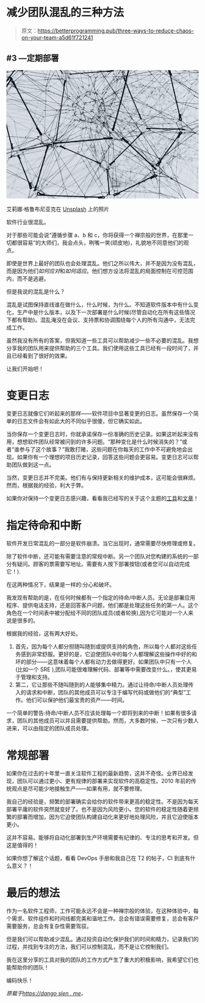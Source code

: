 # 减少团队混乱的三种方法

> 原文：<https://betterprogramming.pub/three-ways-to-reduce-chaos-on-your-team-a5d61f721241>

## #3 —定期部署

![](img/69d2c27788971b27a2b2385fde517edf.png)

艾莉娜·格鲁布尼亚克在 [Unsplash](https://unsplash.com/s/photos/complex?utm_source=unsplash&utm_medium=referral&utm_content=creditCopyText) 上的照片

软件行业很混乱。

对于那些可能会说“遵循步骤 a、b 和 c，你将获得一个禅宗般的世界，在那里一切都很容易”的大师们，我会点头，咧嘴一笑(顽皮地)，礼貌地不同意他们的观点。

即使是世界上最好的团队也会处理混乱。他们之所以伟大，并不是因为没有混乱，而是因为他们*如何应对*和*如何适应*。他们想方设法将混乱的局面控制在可控范围内，而不是逃避。

但是我说的混乱是什么？

混乱是试图保持直线谁在做什么，什么时候，为什么。不知道软件版本中有什么变化，生产中是什么版本，以及下一次部署是什么时候(尽管自动化在所有这些情况下都有帮助)。混乱淹没在会议、支持票和协调围绕每个人的所有沟通中，无法完成工作。

虽然我没有所有的答案，但我知道一些工具可以帮助减少一些不必要的混乱。我想分享我的团队用来提供帮助的三个工具。我们使用这些工具已经有一段时间了，并且已经看到了很好的效果。

让我们开始吧！

# 变更日志

变更日志就像它们听起来的那样——软件项目中显著变更的日志。虽然保存一个简单的日志文件会有如此大的不同似乎很傻，但它确实如此。

当你保存一个变更日志时，你就承诺保存一份准确的历史记录。如果这听起来没有用，想想软件团队经常被问到的许多问题。“那种变化是什么时候消失的？”或者“谁参与了这个故事？”我敢打赌，这些问题在你每天的工作中不可避免地会出现。如果你有一个理想的项目历史记录，回答这些问题会更容易。变更日志可以帮助团队做到这一点。

当然，变更日志并不完美。他们有与保持更新相关的维护成本，这可能会很麻烦。然而，根据我的经验，利大于弊。

如果你对保持一个变更日志感兴趣，看看我已经写的关于这个主题的[工具](https://github.com/dangoslen/changelog-enforcer)和[文章](https://dangoslen.me/tags/changelogs)！

# 指定待命和中断

软件开发日常混乱的一部分是软件崩溃。当它出现时，通常需要尽快修理或修复。

除了软件中断，还可能有需要注意的常规中断。另一个团队对您构建的系统的一部分有疑问。顾客的票需要写地址。需要有人按下部署按钮(或者您可以自动完成它！).

在这两种情况下，结果是一样的:分心和破坏。

我发现有帮助的是，在任何时候都有一个指定的待命/中断人员。无论是部署应用程序、提供电话支持，还是回答客户问题，他们都是处理这些任务的第一人。这个角色在一个时间表中被分配给不同的团队成员(或者轮换),因为它可能对一个人来说是很多的。

根据我的经验，这有两大好处。

1.  首先，因为每个人都分担随叫随到或提供支持的角色，所以每个人都对这些任务感到非常舒服。更好的是，它迫使团队中的每个人都理解这些操作中好的和坏的部分——这意味着每个人都有动力去做得更好。如果团队中只有一个人(比如一个 SRE ),团队可能很难理解代码、部署等中需要改变什么。，使其更易于管理和支持。
2.  第二，它让那些不随叫随到的人能够集中精力。通过让待命/中断人员处理传入的请求和中断，团队的其他成员可以专注于编写代码或做他们的“典型”工作。他们可以保护他们最宝贵的资产——时间。

一个简单的警告:待命/中断人员不应该处理每一个即将到来的中断！如果有很多请求，团队的其他成员可以并且需要提供帮助。然而，大多数时候，一次只有少数人进来，可以由指定的团队成员处理。

# 常规部署

如果你在过去的十年里一直关注软件工程的最新趋势，这并不奇怪。业界已经发现，团队可以通过更小、更有规律的部署来实现软件的高稳定性。2010 年前的传统观点是尽可能少地接触生产——如果有用，就不要修理。

我自己的经验是，频繁的部署确实会给你的软件带来更高的稳定性。不是因为每天部署平庸的软件突然就变好了。也不是因为风险更小。您的软件的稳定性随着更频繁的部署而增加，因为它迫使团队构建自动化来更好地处理风险，并且它迫使版本更小。

这并不容易。能够将自动化部署到生产环境需要有纪律的、专注的思考和开发。但这是值得的！

如果你想了解这个话题，看看 DevOps 手册和我自己在 T2 的帖子，CI 到底有什么意义？！

# 最后的想法

作为一名软件工程师，工作可能永远不会是一种禅宗般的体验，在这种体验中，每个需求、软件组件和时间线都完美和谐地工作。总会有错误需要修复，总会有客户需要服务，总会有复杂性需要驾驭。

但是我们可以帮助减少混乱。通过投资自动化保护我们的时间和精力，记录我们的过程，并找到专注的方法，我们可以控制混乱，而不是让它控制我们。

我在这里分享的工具对我的团队的工作方式产生了重大的积极影响，我希望它们也能帮助你的团队！

编码快乐！

*原载于*[*https://dango slen . me*](https://dangoslen.me/blog/three-ways-to-reduce-chaos/)*。*
